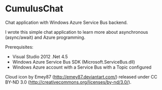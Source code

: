 CumulusChat
===========

Chat application with Windows Azure Service Bus backend.

I wrote this simple chat application to learn more about asynchronous (async/await) and Azure programming.

Prerequisites:
* Visual Studio 2012 .Net 4.5
* Windows Azure Service Bus SDK (Microsoft.ServiceBus.dll)
* Windows Azure account with a Service Bus with a Topic configured

Cloud icon by Emey87 (http://emey87.deviantart.com/) released under CC BY-ND 3.0 (http://creativecommons.org/licenses/by-nd/3.0/).